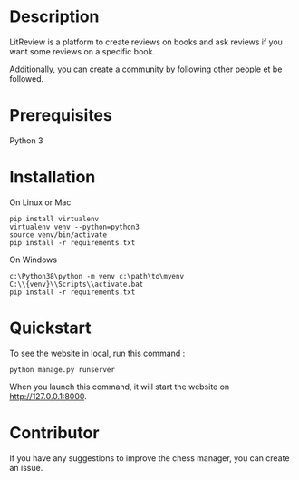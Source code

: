 # Description

LitReview is a platform to create reviews on books and ask reviews if you want some reviews on a specific book.

Additionally, you can create a community by following other people et be followed.

# Prerequisites

Python 3

# Installation

On Linux or Mac
```console
pip install virtualenv
virtualenv venv --python=python3
source venv/bin/activate
pip install -r requirements.txt
```

On Windows
```console
c:\Python38\python -m venv c:\path\to\myenv
C:\\{venv}\\Scripts\\activate.bat
pip install -r requirements.txt
```

# Quickstart

To see the website in local, run this command :

```console
python manage.py runserver
```
When you launch this command, it will start the website on http://127.0.0.1:8000.

# Contributor

If you have any suggestions to improve the chess manager, you can create an issue.